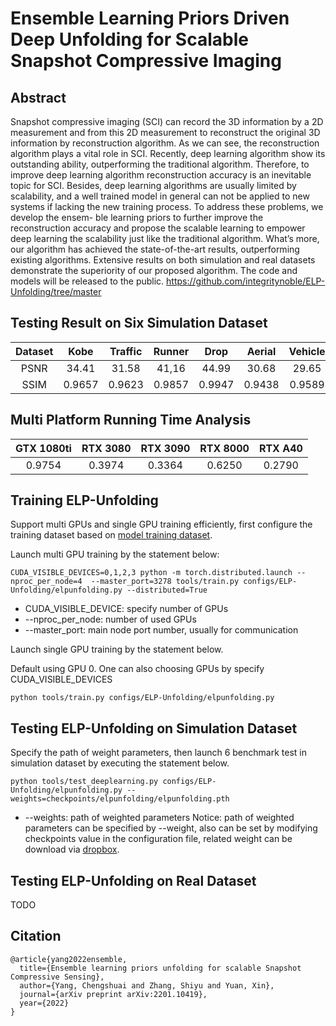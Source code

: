 # Ensemble Learning Priors Driven Deep Unfolding for Scalable Snapshot Compressive Imaging
## Abstract
Snapshot compressive imaging (SCI) can record the
3D information by a 2D measurement and from this 2D
measurement to reconstruct the original 3D information by
reconstruction algorithm. As we can see, the reconstruction
algorithm plays a vital role in SCI. Recently, deep learning
algorithm show its outstanding ability, outperforming the
traditional algorithm. Therefore, to improve deep learning
algorithm reconstruction accuracy is an inevitable topic for
SCI. Besides, deep learning algorithms are usually limited
by scalability, and a well trained model in general can
not be applied to new systems if lacking the new training
process. To address these problems, we develop the ensem-
ble learning priors to further improve the reconstruction
accuracy and propose the scalable learning to empower
deep learning the scalability just like the traditional
algorithm. What’s more, our algorithm has achieved the
state-of-the-art results, outperforming existing algorithms.
Extensive results on both simulation and real datasets
demonstrate the superiority of our proposed algorithm.
The code and models will be released to the public.
https://github.com/integritynoble/ELP-Unfolding/tree/master

## Testing Result on Six Simulation Dataset
|Dataset|Kobe  |Traffic|Runner| Drop  | Aerial | Vehicle|Average|
|:----:|:----: |:----:|:-----:|:----:  | :-----:|:----: |:----:|
|PSNR | 34.41| 31.58 | 41,16 | 44.99 |  30.68 | 29.65 |  35.41 | 
|SSIM |0.9657|0.9623 |0.9857|0.9947 |0.9438 |0.9589 |0.9685|

## Multi Platform Running Time Analysis 
|GTX 1080ti |RTX 3080 |RTX 3090 | RTX 8000 | RTX A40|
|:---------:|:------: |:-------:|:-------:|:------:|
|  0.9754   | 0.3974  |  0.3364 |  0.6250 |  0.2790|

## Training ELP-Unfolding

Support multi GPUs and single GPU training efficiently, first configure the training dataset based on [model training dataset](cacti/docs/add_datasets.md).

Launch multi GPU training by the statement below:

```
CUDA_VISIBLE_DEVICES=0,1,2,3 python -m torch.distributed.launch --nproc_per_node=4  --master_port=3278 tools/train.py configs/ELP-Unfolding/elpunfolding.py --distributed=True
```
* CUDA_VISIBLE_DEVICE: specify number of GPUs
* --nproc_per_node: number of used GPUs
* --master_port: main node port number, usually for communication

Launch single GPU training by the statement below.

Default using GPU 0. One can also choosing GPUs by specify CUDA_VISIBLE_DEVICES

```
python tools/train.py configs/ELP-Unfolding/elpunfolding.py
```

## Testing ELP-Unfolding on Simulation Dataset
Specify the path of weight parameters, then launch 6 benchmark test in simulation dataset by executing the statement below.

```
python tools/test_deeplearning.py configs/ELP-Unfolding/elpunfolding.py --weights=checkpoints/elpunfolding/elpunfolding.pth
```
* --weights: path of weighted parameters
  Notice: path of weighted parameters can be specified by --weight, also can be set by modifying checkpoints value in the configuration file, related weight can be download via  [dropbox](https://www.dropbox.com/sh/96nf7jzabhqj4mh/AAB09QXrNGi_kujDDnWn6G32a?dl=0).

## Testing ELP-Unfolding on Real Dataset
TODO
## Citation
```
@article{yang2022ensemble,
  title={Ensemble learning priors unfolding for scalable Snapshot Compressive Sensing},
  author={Yang, Chengshuai and Zhang, Shiyu and Yuan, Xin},
  journal={arXiv preprint arXiv:2201.10419},
  year={2022}
}
```